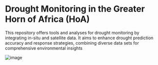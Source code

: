 # Drought Monitoring in the Greater Horn of Africa (HoA) 
This repository offers tools and analyses for drought monitoring by integrating in-situ and satellite data. It aims to enhance drought prediction accuracy and response strategies, combining diverse data sets for comprehensive environmental insights

![image](https://github.com/3bdillahiomar/drought_monitoring/assets/128916651/845da641-0635-42fd-ad87-44ba17f306c9)

